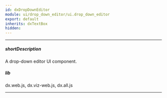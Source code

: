 ```yaml
---
id: dxDropDownEditor
module: ui/drop_down_editor/ui.drop_down_editor
export: default
inherits: dxTextBox
hidden: 
---
```

---
##### shortDescription
A drop-down editor UI component.

##### lib
dx.web.js, dx.viz-web.js, dx.all.js

---

